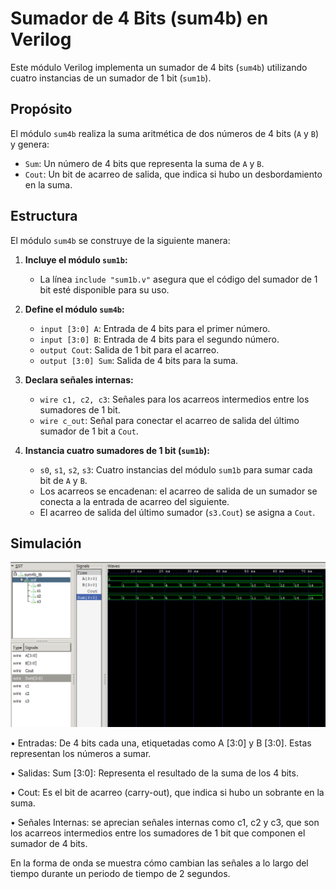 # Sumador de 4 Bits (sum4b) en Verilog

Este módulo Verilog implementa un sumador de 4 bits (`sum4b`) utilizando cuatro instancias de un sumador de 1 bit (`sum1b`).

## Propósito

El módulo `sum4b` realiza la suma aritmética de dos números de 4 bits (`A` y `B`) y genera:

* `Sum`: Un número de 4 bits que representa la suma de `A` y `B`.
* `Cout`: Un bit de acarreo de salida, que indica si hubo un desbordamiento en la suma.

## Estructura

El módulo `sum4b` se construye de la siguiente manera:

1. **Incluye el módulo `sum1b`:** 
   * La línea `include "sum1b.v"` asegura que el código del sumador de 1 bit esté disponible para su uso.

2. **Define el módulo `sum4b`:**
   * `input [3:0] A`: Entrada de 4 bits para el primer número.
   * `input [3:0] B`: Entrada de 4 bits para el segundo número.
   * `output Cout`: Salida de 1 bit para el acarreo.
   * `output [3:0] Sum`: Salida de 4 bits para la suma.

3. **Declara señales internas:**
   * `wire c1, c2, c3`: Señales para los acarreos intermedios entre los sumadores de 1 bit.
   * `wire c_out`: Señal para conectar el acarreo de salida del último sumador de 1 bit a `Cout`.

4. **Instancia cuatro sumadores de 1 bit (`sum1b`):**
   * `s0`, `s1`, `s2`, `s3`: Cuatro instancias del módulo `sum1b` para sumar cada bit de `A` y `B`.
   * Los acarreos se encadenan: el acarreo de salida de un sumador se conecta a la entrada de acarreo del siguiente.
   * El acarreo de salida del último sumador (`s3.Cout`) se asigna a `Cout`.

## Simulación
![Sim1](./sumador_tb.png)

•	Entradas: 
   De 4 bits cada una, etiquetadas como A [3:0] y B [3:0]. Estas representan los números a sumar.

•	Salidas: 
   Sum [3:0]: Representa el resultado de la suma de los 4 bits.

•  Cout: Es el bit de acarreo (carry-out), que indica si hubo un sobrante en 
   la suma.

•	Señales Internas: se aprecian señales internas como c1, c2 y c3, que son los acarreos intermedios entre los sumadores de 1 bit que componen el sumador de 4 bits.

En la forma de onda se muestra cómo cambian las señales a lo largo del tiempo durante un periodo de tiempo de 2 segundos. 

